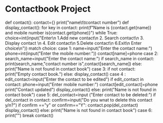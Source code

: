 # Contactbook Project
def contact():
    contact={}
    print("name\t\tcontact number")
    def display_contact():
        for key in contact:
            print(f"Name is {contact.get(name)} and mobile number is{contact.get(phone)}")
    while True:
        choice=int(input("Enter\n 1.Add new contact\n 2. Search contact\n 3. Display contact \n 4. Edit contact\n 5.Delete contact\n 6.Exit\n Enter choice\n"))
        match choice:
            case 1:
                name=input("Enter the contact name:")
                phone=int(input("Enter the mobile number:"))
                contact[name]=phone
            case 2:
                search_name=input("Enter the contact name:")
                if search_name in contact:
                    print(search_name,"contact number is",contact[search_name])
                else:
                    print("Name is not found in contact book")
            case 3:
                if not  contact:
                    print("Empty contact book.")
                else:
                    display_contact()
            case 4 :
                edit_contact=input("Enter the contact to be edited")
                if edit_contact in contact:
                    phone=input("Enter mobile number:")
                    contact[edit_contact]=phone
                    print("Contact updated")
                    display_contact()
                else:
                    print("Name is not found in contact book")
            case 5:
                del_contact=input ("Enter contact to be deleted:")
                if del_contact in contact:
                    confirm=input("Do you wnat to delete this contact y/n?")
                    if confirm =="y" or confirm=="Y":
                        contact.pop(del_contact)
                    display_contact()
                else:
                     print("Name is not found in contact book")
            case 6:
                print("")
                break
contact()               
